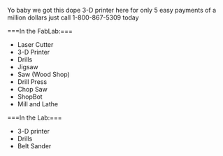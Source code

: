 Yo baby we got this dope 3-D printer here for only 5 easy payments of a million dollars just call 1-800-867-5309 today

===In the FabLab:===
  - Laser Cutter 
  - 3-D Printer
  - Drills 
  - Jigsaw
  - Saw (Wood Shop)
  - Drill Press
  - Chop Saw 
  - ShopBot 
  - Mill and Lathe 

===In the Lab:===
  - 3-D printer
  - Drills
  - Belt Sander
